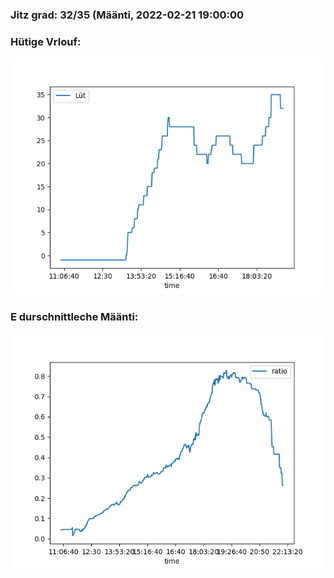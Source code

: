 ### Jitz grad: 32/35 (Määnti, 2022-02-21 19:00:00

### Hütige Vrlouf:
![Graph](Today.png)

### E durschnittleche Määnti:
![Graph](Määnti.png)